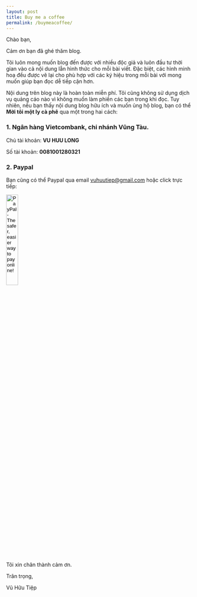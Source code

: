 ```yaml
---
layout: post
title: Buy me a coffee 
permalink: /buymeacoffee/
---
```


Chào bạn,

Cảm ơn bạn đã ghé thăm blog.

Tôi luôn mong muốn blog đến được với nhiều độc giả và luôn đầu tư thời gian vào cả nội dung lẫn hình thức cho mỗi bài viết. Đặc biệt, các hình minh hoạ đều được vẽ lại cho phù hợp với các ký hiệu trong mỗi bài với mong muốn giúp bạn đọc dễ tiếp cận hơn.

Nội dung trên blog này là hoàn toàn miễn phí. Tôi cũng không sử dụng dịch vụ quảng cáo nào vì không muốn làm phiền các bạn trong khi đọc. Tuy nhiên, nếu bạn thấy nội dung blog hữu ích và muốn ủng hộ blog, bạn có thể **Mời tôi một ly cà phê** qua một trong hai cách:

### 1. Ngân hàng Vietcombank, chi nhánh Vũng Tàu. 
<!-- (Khi chuyển các bạn vui lòng kèm trong ghi chú/mục đích chuyển từ khóa: **machinelearning**) -->

Chủ tài khoản: **VU HUU LONG**

Số tài khoản: **0081001280321**

### 2. Paypal 
Bạn cũng có thể Paypal qua email vuhuutiep@gmail.com hoặc click trực tiếp:
<div markdown = "0"> 
<form action="https://www.paypal.com/cgi-bin/webscr" method="post" target="_top">
<input type="hidden" name="cmd" value="_donations">
<input type="hidden" name="business" value="vuhuutiep@gmail.com">
<input type="hidden" name="lc" value="US">
<input type="hidden" name="item_name" value="I find machinelearningcoban.com helpful. I'd like to buy Tiep Vu a coffee ^^. (Thank you so much for your support.)">
<input type="hidden" name="no_note" value="0">
<input type="hidden" name="currency_code" value="USD">
<input type="hidden" name="bn" value="PP-DonationsBF:Buymeacoffee.png:NonHostedGuest">
<input type="image" src="/images/Buymeacoffee.png" border="0" style="padding-bottom: -9mm;" align = "center" width = "25%" name="submit" alt="PayPal - The safer, easier way to pay online!">
</form> 
</div>

Tôi xin chân thành cảm ơn. 

Trân trọng,

Vũ Hữu Tiệp 

